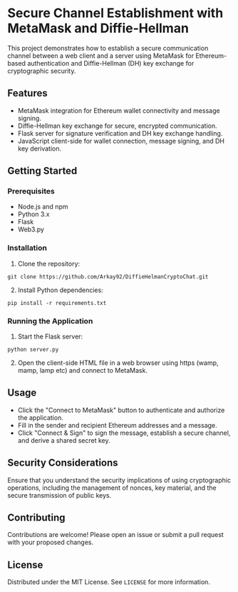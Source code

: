 # Secure Channel Establishment with MetaMask and Diffie-Hellman

This project demonstrates how to establish a secure communication channel between a web client and a server using MetaMask for Ethereum-based authentication and Diffie-Hellman (DH) key exchange for cryptographic security.

## Features

- MetaMask integration for Ethereum wallet connectivity and message signing.
- Diffie-Hellman key exchange for secure, encrypted communication.
- Flask server for signature verification and DH key exchange handling.
- JavaScript client-side for wallet connection, message signing, and DH key derivation.

## Getting Started

### Prerequisites

- Node.js and npm
- Python 3.x
- Flask
- Web3.py

### Installation

1. Clone the repository:
```
git clone https://github.com/Arkay92/DiffieHelmanCryptoChat.git
```

2. Install Python dependencies:
```
pip install -r requirements.txt
```

### Running the Application

1. Start the Flask server:
```
python server.py
```

2. Open the client-side HTML file in a web browser using https (wamp, mamp, lamp etc) and connect to MetaMask.

## Usage

- Click the "Connect to MetaMask" button to authenticate and authorize the application.
- Fill in the sender and recipient Ethereum addresses and a message.
- Click "Connect & Sign" to sign the message, establish a secure channel, and derive a shared secret key.

## Security Considerations

Ensure that you understand the security implications of using cryptographic operations, including the management of nonces, key material, and the secure transmission of public keys.

## Contributing

Contributions are welcome! Please open an issue or submit a pull request with your proposed changes.

## License

Distributed under the MIT License. See `LICENSE` for more information.
